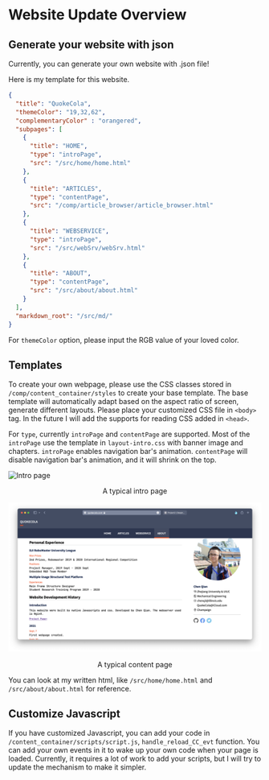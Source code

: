 # Website Update Overview

## Generate your website with json

Currently, you can generate your own website with .json file!

Here is my template for this website.
```json
{
  "title": "QuokeCola",
  "themeColor": "19,32,62",
  "complementaryColor" : "orangered",
  "subpages": [
    {
      "title": "HOME",
      "type": "introPage",
      "src": "/src/home/home.html"
    },
    {
      "title": "ARTICLES",
      "type": "contentPage",
      "src": "/comp/article_browser/article_browser.html"
    },
    {
      "title": "WEBSERVICE",
      "type": "introPage",
      "src": "/src/webSrv/webSrv.html"
    },
    {
      "title": "ABOUT",
      "type": "contentPage",
      "src": "/src/about/about.html"
    }
  ],
  "markdown_root": "/src/md/"
}
```
For `themeColor` option, please input the RGB value of your loved color.

## Templates

To create your own webpage, please use the CSS classes stored in `/comp/content_container/styles` to create your base template.
The base template will automatically adapt based on the aspect ratio of screen, generate different layouts. Please place your customized
CSS file in `<body>` tag. In the future I will add the supports for reading CSS added in `<head>`.

For `type`, currently `introPage` and `contentPage` are supported. Most of the `introPage` use the template in `layout-intro.css` with banner image
and chapters. `introPage` enables navigation bar's animation. `contentPage` will disable navigation bar's animation, and it will shrink on the top.

![Intro page](/resources/markdowns/Article6/Screen%20Shot%202021-12-16%20at%201.55.21%20PM.png)
<center>A typical intro page</center>

![Intro page](/resources/markdowns/Article6/Screen%20Shot%202021-12-16%20at%201.58.55%20PM.png)
<center>A typical content page</center>

You can look at my written html, like `/src/home/home.html` and `/src/about/about.html` for reference.

## Customize Javascript

If you have customized Javascript, you can add your code in `/content_container/scripts/script.js`, `handle_reload_CC_evt` function.
You can add your own events in it to wake up your own code when your page is loaded. Currently, it requires a lot of work to add your scripts,
but I will try to update the mechanism to make it simpler.